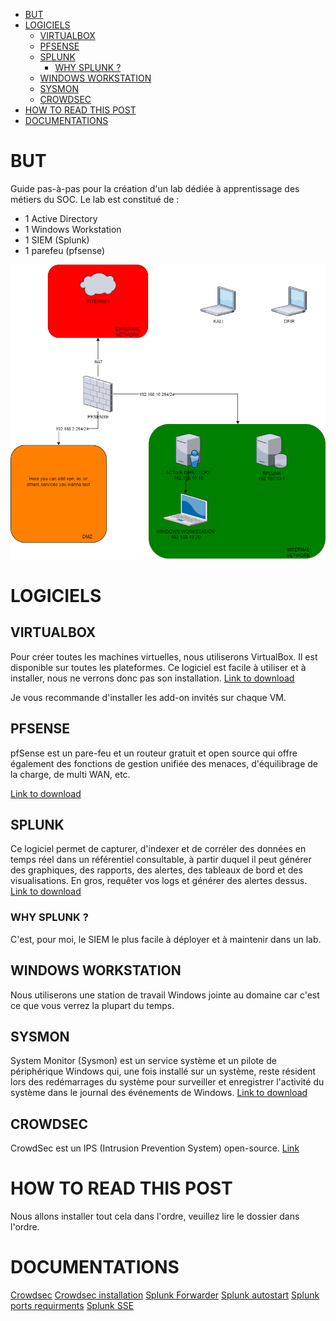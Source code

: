 - [BUT](#but)
- [LOGICIELS](#logiciels)
  - [VIRTUALBOX](#virtualbox)
  - [PFSENSE](#pfsense)
  - [SPLUNK](#splunk)
    - [WHY SPLUNK ?](#why-splunk-)
  - [WINDOWS WORKSTATION](#windows-workstation)
  - [SYSMON](#sysmon)
  - [CROWDSEC](#crowdsec)
- [HOW TO READ THIS POST](#how-to-read-this-post)
- [DOCUMENTATIONS](#documentations)

# BUT
Guide pas-à-pas pour la création d'un lab dédiée à apprentissage des métiers du SOC.
Le lab est constitué de : 
* 1 Active Directory
* 1 Windows Workstation
* 1 SIEM (Splunk)
* 1 parefeu (pfsense)

![lab](Images/lab.png)

# LOGICIELS
## VIRTUALBOX
Pour créer toutes les machines virtuelles, nous utiliserons VirtualBox. Il est disponible sur toutes les plateformes.
Ce logiciel est facile à utiliser et à installer, nous ne verrons donc pas son installation.
[Link to download](https://www.virtualbox.org/wiki/Downloads)

Je vous recommande d'installer les add-on invités sur chaque VM.

## PFSENSE
pfSense est un pare-feu et un routeur gratuit et open source qui offre également des fonctions de gestion unifiée des menaces, d'équilibrage de la charge, de multi WAN, etc.

[Link to download](https://www.pfsense.org/download/)

## SPLUNK
Ce logiciel permet de capturer, d'indexer et de corréler des données en temps réel dans un référentiel consultable, à partir duquel il peut générer des graphiques, des rapports, des alertes, des tableaux de bord et des visualisations. En gros, requêter vos logs et générer des alertes dessus.
[Link to download](https://www.splunk.com/en_us/download/splunk-enterprise.html)

### WHY SPLUNK ?
C'est, pour moi, le SIEM le plus facile à déployer et à maintenir dans un lab.

## WINDOWS WORKSTATION
Nous utiliserons une station de travail Windows jointe au domaine car c'est ce que vous verrez la plupart du temps.

## SYSMON
System Monitor (Sysmon) est un service système et un pilote de périphérique Windows qui, une fois installé sur un système, reste résident lors des redémarrages du système pour surveiller et enregistrer l'activité du système dans le journal des événements de Windows.
[Link to download](https://learn.microsoft.com/fr-fr/sysinternals/downloads/sysmon)

## CROWDSEC
CrowdSec est un IPS (Intrusion Prevention System) open-source.
[Link](https://www.crowdsec.net)

# HOW TO READ THIS POST
Nous allons installer tout cela dans l'ordre, veuillez lire le dossier dans l'ordre.

# DOCUMENTATIONS
[Crowdsec](https://docs.crowdsec.net/docs/intro)
[Crowdsec installation](https://doc.crowdsec.net/docs/getting_started/install_crowdsec/)
[Splunk Forwarder](https://docs.splunk.com/Documentation/Forwarder/7.2.4/Forwarder/InstallaWindowsuniversalforwarderfromaninstaller)
[Splunk autostart](https://docs.splunk.com/Documentation/Splunk/7.3.0/Admin/RunSplunkassystemdservice#Configure_systemd_using_enable_boot-start)
[Splunk ports requirments](https://community.splunk.com/t5/Deployment-Architecture/What-are-all-the-ports-to-be-opened-for-Splunk/m-p/415773)
[Splunk SSE](https://docs.splunksecurityessentials.com/content-detail/basic_brute_force/)